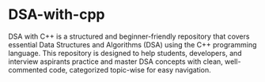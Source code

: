 # DSA-with-cpp
DSA with C++ is a structured and beginner-friendly repository that covers essential Data Structures and Algorithms (DSA) using the C++ programming language.  This repository is designed to help students, developers, and interview aspirants practice and master DSA concepts with clean, well-commented code, categorized topic-wise for easy navigation.
